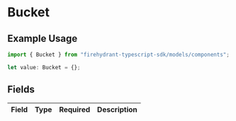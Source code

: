 # Bucket

## Example Usage

```typescript
import { Bucket } from "firehydrant-typescript-sdk/models/components";

let value: Bucket = {};
```

## Fields

| Field       | Type        | Required    | Description |
| ----------- | ----------- | ----------- | ----------- |